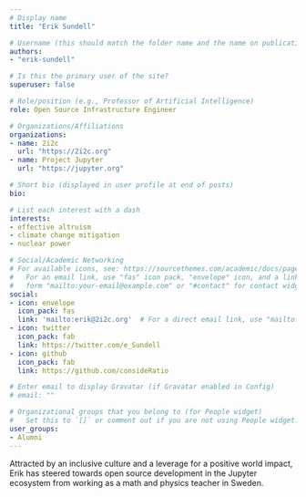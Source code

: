 ```yaml
---
# Display name
title: "Erik Sundell"

# Username (this should match the folder name and the name on publications)
authors:
- "erik-sundell"

# Is this the primary user of the site?
superuser: false

# Role/position (e.g., Professor of Artificial Intelligence)
role: Open Source Infrastructure Engineer

# Organizations/Affiliations
organizations:
- name: 2i2c
  url: "https://2i2c.org"
- name: Project Jupyter
  url: "https://jupyter.org"

# Short bio (displayed in user profile at end of posts)
bio:

# List each interest with a dash
interests:
- effective altruism
- climate change mitigation
- nuclear power

# Social/Academic Networking
# For available icons, see: https://sourcethemes.com/academic/docs/page-builder/#icons
#   For an email link, use "fas" icon pack, "envelope" icon, and a link in the
#   form "mailto:your-email@example.com" or "#contact" for contact widget.
social:
- icon: envelope
  icon_pack: fas
  link: 'mailto:erik@2i2c.org'  # For a direct email link, use "mailto:test@example.org".
- icon: twitter
  icon_pack: fab
  link: https://twitter.com/e_Sundell
- icon: github
  icon_pack: fab
  link: https://github.com/consideRatio

# Enter email to display Gravatar (if Gravatar enabled in Config)
# email: ""

# Organizational groups that you belong to (for People widget)
#   Set this to `[]` or comment out if you are not using People widget.
user_groups:
- Alumni
---
```


Attracted by an inclusive culture and a leverage for a positive world impact,
Erik has steered towards open source development in the Jupyter ecosystem from
working as a math and physics teacher in Sweden.

